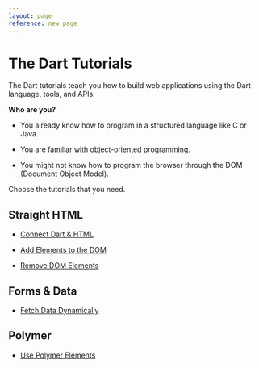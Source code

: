 ```yaml
---
layout: page
reference: new page
---
```


# The Dart Tutorials

The Dart tutorials teach you how to build web applications
using the Dart language, tools, and APIs.

**Who are you?**

* You already know how to program in a structured language like C or Java.

* You are familiar with object-oriented programming.

* You might not know how to program the browser through the DOM
  (Document Object Model).

Choose the tutorials that you need.

## Straight HTML

* [Connect Dart & HTML](connect-dart-html.html)

* [Add Elements to the DOM](add-elements.html)

* [Remove DOM Elements](remove-elements.html)

## Forms & Data

* [Fetch Data Dynamically](fetch-data.html)

## Polymer

* [Use Polymer Elements](using-polymer.html)



